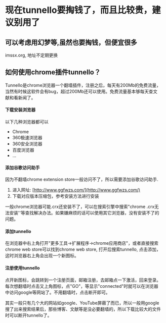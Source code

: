 



# 现在tunnello要掏钱了，而且比较贵，建议别用了

## 可以考虑用幻梦等,虽然也要掏钱，但便宜很多
imssx.org, 地址不定期更换

## 如何使用chrome插件tunnello？

Tunnello是chrome浏览器一个翻墙插件，注册之后，每天有200Mb的免费流量，当然有时候这软件会有bug，超过200Mb还可以使用。免费流量基本够每天查文献和看新闻了。 

#### 下载安装浏览器

以下几种浏览器都可以

- Chrome
- 360极速浏览器
- 360安全浏览器
- 百度浏览器
- ...

#### 添加谷歌访问助手

因为不翻墙chrome extension store一般访问不了，所以需要添加谷歌访问助手.

1. 进入网址: [http://www.ggfwzs.com/](http://www.ggfwzs.com/)
2. 下载对应版本压缩包，参考安装方法进行安装

一般chrome浏览器可能.crx还安装不了，可以在搜索引擎中搜索"chrome .crx无法安装''等查找解决办法。如果嫌麻烦的话可以使用其它浏览器，没有安装不了的问题。

#### 添加tunnello

在浏览器中右上角打开"更多工具->扩展程序->chrome应用商店"，或者直接搜索chrome web store可以找到chrome web store, 打开后搜索tunnello, 点击添加，这时浏览器右上角会出现一个新图标。

#### 注册使用tunnello

点开新图标，会跳转到一个注册页面，邮箱注册，去邮箱点一下激活，回来登录。每次想翻墙时点击又上角图标，点"GO"，等显示"connected"时就可以在浏览器中访问google等网站了。不用翻墙时，点击断开即可。

其实一般只有几个大的网站如google、YouTube屏蔽了而已，所以一般用google搜了出来搜索结果后，那些博客、文献等是没必要翻墙的，所以下载比较大的文件时可以断开tunnello了。

